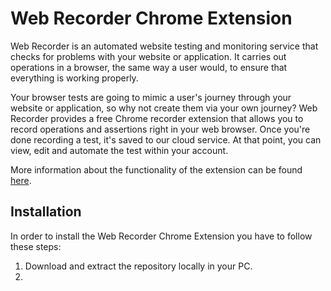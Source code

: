 # Web Recorder Chrome Extension
Web Recorder is an automated website testing and monitoring service that checks for problems with your website or application. It carries out operations in a browser, the same way a user would, to ensure that everything is working properly.

Your browser tests are going to mimic a user's journey through your website or application, so why not create them via your own journey? Web Recorder provides a free Chrome recorder extension that allows you to record operations and assertions right in your web browser. Once you're done recording a test, it's saved to our cloud service. At that point, you can view, edit and automate the test within your account.

More information about the functionality of the extension can be found [here][documentation].

[documentation]: http://snf-750380.vm.okeanos.grnet.gr:8080/documentation

## Installation
In order to install the Web Recorder Chrome Extension you have to follow these steps:
1) Download and extract the repository locally in your PC.
2)
